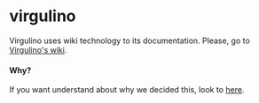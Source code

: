 # virgulino

Virgulino uses wiki technology to its documentation. Please, go to [Virgulino's wiki](https://github.com/lampiaosec/virgulino/wiki).

#### Why?

If you want understand about why we decided this, look to [here](https://github.com/lampiaosec/virgulino/issues/35).

